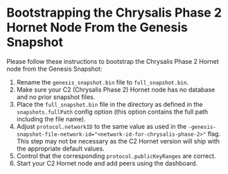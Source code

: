 # Bootstrapping the Chrysalis Phase 2 Hornet Node From the Genesis Snapshot
Please follow these instructions to bootstrap the Chrysalis Phase 2 Hornet node from the Genesis Snapshot:

1. Rename the `genesis_snapshot.bin` file to `full_snapshot.bin`.
2. Make sure your C2 (Chrysalis Phase 2) Hornet node has no database and no prior snapshot files.
3. Place the `full_snapshot.bin` file in the directory as defined in the `snapshots.fullPath` config option (this option contains the full path including the file name).
4. Adjust `protocol.networkID` to the same value as used in the `-genesis-snapshot-file-network-id="<network-id-for-chrysalis-phase-2>"` flag. This step may not be necessary as the C2 Hornet version will ship with the appropriate default values.
5. Control that the corresponding `protocol.publicKeyRanges` are correct.
6. Start your C2 Hornet node and add peers using the dashboard.
